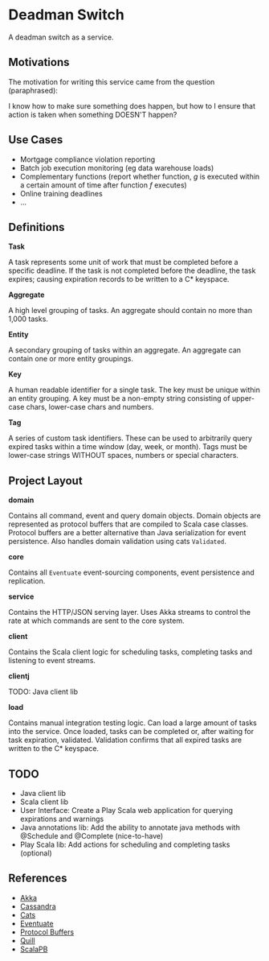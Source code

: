 # Deadman Switch

A deadman switch as a service.

## Motivations

The motivation for writing this service came from the question (paraphrased):

I know how to make sure something does happen, but how to I ensure that action is taken when something DOESN'T happen?

## Use Cases

- Mortgage compliance violation reporting
- Batch job execution monitoring (eg data warehouse loads)
- Complementary functions (report whether function, _g_ is executed within a certain amount of time after function _f_ executes)
- Online training deadlines
- ...

## Definitions

**Task**

A task represents some unit of work that must be completed before a specific deadline. If the task is not completed before the
deadline, the task expires; causing expiration records to be written to a C* keyspace.

**Aggregate**

A high level grouping of tasks. An aggregate should contain no more than 1,000 tasks.

**Entity**

A secondary grouping of tasks within an aggregate. An aggregate can contain one or more entity groupings.

**Key**

A human readable identifier for a single task. The key must be unique within an entity grouping. A key must be a non-empty string
consisting of upper-case chars, lower-case chars and numbers.

**Tag**

A series of custom task identifiers. These can be used to arbitrarily query expired tasks within a time window (day, week, or month).
Tags must be lower-case strings WITHOUT spaces, numbers or special characters.

## Project Layout

**domain**

Contains all command, event and query domain objects. Domain objects are represented as protocol buffers that are compiled to Scala
case classes. Protocol buffers are a better alternative than Java serialization for event persistence. Also handles domain validation
using cats `Validated`.

**core**

Contains all `Eventuate` event-sourcing components, event persistence and replication.

**service**

Contains the HTTP/JSON serving layer. Uses Akka streams to control the rate at which commands are sent to the core system.

**client**

Contains the Scala client logic for scheduling tasks, completing tasks and listening to event streams.

**clientj**

TODO: Java client lib

**load**

Contains manual integration testing logic. Can load a large amount of tasks into the service. Once loaded, tasks can be completed or,
after waiting for task expiration, validated. Validation confirms that all expired tasks are written to the C* keyspace.

## TODO

- Java client lib
- Scala client lib
- User Interface: Create a Play Scala web application for querying expirations and warnings
- Java annotations lib: Add the ability to annotate java methods with @Schedule and @Complete (nice-to-have)
- Play Scala lib: Add actions for scheduling and completing tasks (optional)

## References

- [Akka](https://akka.io/)
- [Cassandra](https://cassandra.apache.org/)
- [Cats](https://typelevel.github.io/cats/)
- [Eventuate](https://rbmhtechnology.github.io/eventuate/)
- [Protocol Buffers](https://developers.google.com/protocol-buffers/)
- [Quill](http://getquill.io/)
- [ScalaPB](https://scalapb.github.io/)
